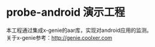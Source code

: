 # probe-android 演示工程

本工程通过集成x-genie的aar库，实现对android应用的监测。   
关于x-genie参考：http://genie.coolxer.com   

 

